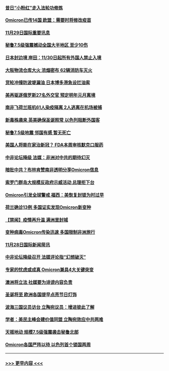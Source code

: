 #### [昔日“小粉红”走入法轮功修炼](../pages/prog202/a103280393.md?t=11291950) 
#### [Omicron已传14国 欧盟：需要时将修改疫苗](../pages/prog202/a103280323.md?t=11291950) 
#### [11月29日国际重要讯息](../pages/prog202/a103280321.md?t=11291950) 
#### [秘鲁7.5级强震撼动全国大半地区 至少10伤](../pages/prog202/a103280239.md?t=11291950) 
#### [日本封边境 岸田：11/30日起所有外国人禁止入境](../pages/prog202/a103280238.md?t=11291950) 
#### [大阪物流仓库大火 浓烟密布 62辆消防车灭火](../pages/prog202/a103280209.md?t=11291950) 
#### [货轮冲撞防波堤漏油 日本博多港急设拦油索](../pages/prog202/a103280192.md?t=11291950) 
#### [美再驱逐俄罗斯27名外交官 预定明年元月离境](../pages/prog202/a103280122.md?t=11291950) 
#### [南非飞荷兰班机61人染疫隔离 2人逃离在机场被捕](../pages/prog202/a103280099.md?t=11291950) 
#### [新毒株袭来 英美确保圣诞照常 以色列阻断外国客](../pages/prog202/a103280012.md?t=11291950) 
#### [秘鲁7.5级地震 邻国有感 暂无死亡](../pages/prog202/a103279998.md?t=11291950) 
#### [美国人将能在家治新冠？ FDA本周审核默克口服药](../pages/prog202/a103279986.md?t=11291950) 
#### [中非论坛降级 法媒：非洲对中共的期待幻灭](../pages/prog202/a103279983.md?t=11291950) 
#### [暗批中共？布林肯赞南非透明分享Omicron信息](../pages/prog202/a103279967.md?t=11291950) 
#### [索罗门群岛大规模反政府示威活动 总理拒下台](../pages/prog202/a103279955.md?t=11291950) 
#### [Omicron引发全球警戒 福西：美恢复封锁为时过早](../pages/prog202/a103279916.md?t=11291950) 
#### [荷兰确诊13例 多国证实发现Omicron新变种](../pages/prog202/a103279933.md?t=11291950) 
#### [【禁闻】疫情再升温 满洲里封城](../pages/prog202/a103279890.md?t=11291950) 
#### [变种病毒Omicron传染迅速 多国限制非洲旅行](../pages/prog202/a103279854.md?t=11291950) 
#### [11月28日国际新闻简讯](../pages/prog202/a103279858.md?t=11291950) 
#### [中非论坛降级召开 法媒评论指“幻想破灭”](../pages/prog202/a103279856.md?t=11291950) 
#### [专家的忧虑或成真 Omicron兼具4大关键突变](../pages/prog202/a103279872.md?t=11291950) 
#### [澳洲将立法 社媒要为诽谤内容负责](../pages/prog202/a103279873.md?t=11291950) 
#### [圣诞将至 欧洲各国提早点亮节日灯饰](../pages/prog202/a103279877.md?t=11291950) 
#### [波海三国议员访台 立陶宛议员：增进彼此了解](../pages/prog202/a103279812.md?t=11291950) 
#### [学者：美民主峰会建价值同盟 立陶宛效应中共两难](../pages/prog202/a103279802.md?t=11291950) 
#### [天摇地动 规模7.5级强震袭击秘鲁北部](../pages/prog202/a103279777.md?t=11291950) 
#### [Omicron各国严阵以待 以色列首个锁国两周](../pages/prog202/a103279755.md?t=11291950) 

----
#### [ >>> 更早内容 <<< ](../indexes/prog202-earlier.md)
